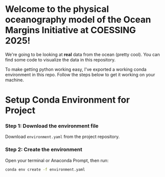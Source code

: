 # Welcome to the physical oceanography model of the Ocean Margins Initiative at COESSING 2025! 
We're going to be looking at **real** data from the ocean (pretty cool). You can find some code to visualize the data in this repository. 

To make getting python working easy, I've exported a working conda environment in this repo. Follow the steps below to get it working on your machine. 

# Setup Conda Environment for Project

### Step 1: Download the environment file
Download `environment.yaml` from the project repository.

### Step 2: Create the environment
Open your terminal or Anaconda Prompt, then run:

```bash
conda env create -f environment.yaml
